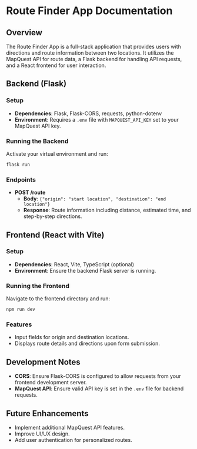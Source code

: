 
# Route Finder App Documentation

## Overview

The Route Finder App is a full-stack application that provides users with directions and route information between two locations. It utilizes the MapQuest API for route data, a Flask backend for handling API requests, and a React frontend for user interaction.

## Backend (Flask)

### Setup

- **Dependencies**: Flask, Flask-CORS, requests, python-dotenv
- **Environment**: Requires a `.env` file with `MAPQUEST_API_KEY` set to your MapQuest API key.

### Running the Backend

Activate your virtual environment and run:

```bash
flask run
```

### Endpoints

- **POST /route**
  - **Body**: `{"origin": "start location", "destination": "end location"}`
  - **Response**: Route information including distance, estimated time, and step-by-step directions.

## Frontend (React with Vite)

### Setup

- **Dependencies**: React, Vite, TypeScript (optional)
- **Environment**: Ensure the backend Flask server is running.

### Running the Frontend

Navigate to the frontend directory and run:

```bash
npm run dev
```

### Features

- Input fields for origin and destination locations.
- Displays route details and directions upon form submission.

## Development Notes

- **CORS**: Ensure Flask-CORS is configured to allow requests from your frontend development server.
- **MapQuest API**: Ensure valid API key is set in the `.env` file for backend requests.

## Future Enhancements

- Implement additional MapQuest API features.
- Improve UI/UX design.
- Add user authentication for personalized routes.
